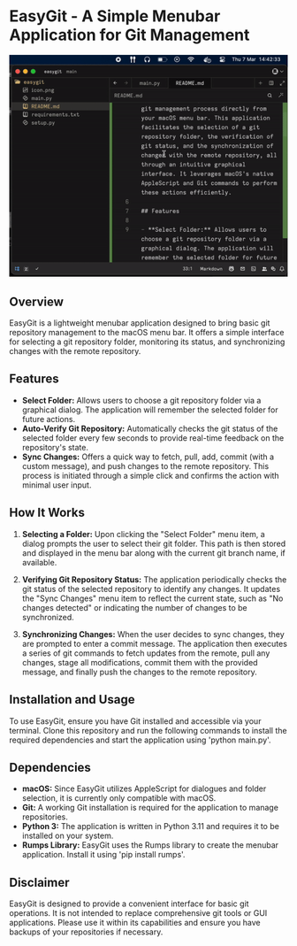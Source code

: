 # EasyGit - A Simple Menubar Application for Git Management

![Demo of App](https://github.com/NilsSlui/easygit/blob/main/demo.gif?raw=true)

## Overview

EasyGit is a lightweight menubar application designed to bring basic git repository management to the macOS menu bar. It offers a simple interface for selecting a git repository folder, monitoring its status, and synchronizing changes with the remote repository.

## Features

- **Select Folder:** Allows users to choose a git repository folder via a graphical dialog. The application will remember the selected folder for future actions.
- **Auto-Verify Git Repository:** Automatically checks the git status of the selected folder every few seconds to provide real-time feedback on the repository's state.
- **Sync Changes:** Offers a quick way to fetch, pull, add, commit (with a custom message), and push changes to the remote repository. This process is initiated through a simple click and confirms the action with minimal user input.

## How It Works

1. **Selecting a Folder:** Upon clicking the "Select Folder" menu item, a dialog prompts the user to select their git folder. This path is then stored and displayed in the menu bar along with the current git branch name, if available.

2. **Verifying Git Repository Status:** The application periodically checks the git status of the selected repository to identify any changes. It updates the "Sync Changes" menu item to reflect the current state, such as "No changes detected" or indicating the number of changes to be synchronized.

3. **Synchronizing Changes:** When the user decides to sync changes, they are prompted to enter a commit message. The application then executes a series of git commands to fetch updates from the remote, pull any changes, stage all modifications, commit them with the provided message, and finally push the changes to the remote repository.

## Installation and Usage

To use EasyGit, ensure you have Git installed and accessible via your terminal. Clone this repository and run the following commands to install the required dependencies and start the application using 'python main.py'.

## Dependencies

- **macOS:** Since EasyGit utilizes AppleScript for dialogues and folder selection, it is currently only compatible with macOS.
- **Git:** A working Git installation is required for the application to manage repositories.
- **Python 3:** The application is written in Python 3.11 and requires it to be installed on your system.
- **Rumps Library:** EasyGit uses the Rumps library to create the menubar application. Install it using 'pip install rumps'.

## Disclaimer

EasyGit is designed to provide a convenient interface for basic git operations. It is not intended to replace comprehensive git tools or GUI applications. Please use it within its capabilities and ensure you have backups of your repositories if necessary.
